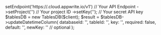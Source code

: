 <?php

use Appwrite\Client;
use Appwrite\Services\TablesDB;

$client = (new Client())
    ->setEndpoint('https://<REGION>.cloud.appwrite.io/v1') // Your API Endpoint
    ->setProject('<YOUR_PROJECT_ID>') // Your project ID
    ->setKey('<YOUR_API_KEY>'); // Your secret API key

$tablesDB = new TablesDB($client);

$result = $tablesDB->updateDatetimeColumn(
    databaseId: '<DATABASE_ID>',
    tableId: '<TABLE_ID>',
    key: '',
    required: false,
    default: '',
    newKey: '' // optional
);